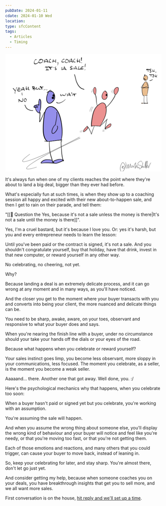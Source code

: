 ```yaml
---
pubDate: 2024-01-11
cdate: 2024-01-10 Wed
location: 
type: sfcContent
tags:
  - Articles
  - Timing
---
```


![](Media/SalesFlowCoach.app_It's-note-a-sale-until-the-money-is-there_MartinStellar.jpeg)

It's always fun when one of my clients reaches the point where they're about to land a big deal, bigger than they ever had before.

What's especially fun at such times, is when they show up to a coaching session all happy and excited with their new about-to-happen sale, and then I get to rain on their parade, and tell them:

"[[📄 Question the Yes, because it's not a sale unless the money is there|It's not a sale until the money is there]]".

Yes, I'm a cruel bastard, but it's because I love you. Or: yes it's harsh, but you and every entrepreneur needs to learn the lesson:

Until you've been paid or the contract is signed, it's not a sale. And you shouldn't congratulate yourself, buy that holiday, have that drink, invest in that new computer, or reward yourself in any other way.

No celebrating, no cheering, not yet.

Why?

Because landing a deal is an extremely delicate process, and it can go wrong at any moment and in many ways, as you'll have noticed.

And the closer you get to the moment where your buyer transacts with you and converts into being your client, the more nuanced and delicate things can be.

You need to be sharp, awake, aware, on your toes, observant and responsive to what your buyer does and says.

When you're nearing the finish line with a buyer, under no circumstance should your take your hands off the dials or your eyes of the road.

Because what happens when you celebrate or reward yourself?

Your sales instinct goes limp, you become less observant, more sloppy in your communications, less focused. The moment you celebrate, as a seller, is the moment you become a weak seller.

Aaaaand... there. Another one that got away. Well done, you. :/

Here's the psychological mechanics why that happens, when you celebrate too soon:

When a buyer hasn't paid or signed yet but you celebrate, you're working with an assumption.

You're assuming the sale will happen.

And when you assume the wrong thing about someone else, you'll display the wrong kind of behaviour and your buyer will notice and feel like you're needy, or that you're moving too fast, or that you're not getting them.

Each of those emotions and reactions, and many others that you could trigger, can cause your buyer to move back, instead of leaning in.

So, keep your celebrating for later, and stay sharp. You're almost there, don't let go just yet.

And consider getting my help, because when someone coaches you on your deals, you have breakthrough insights that get you to sell more, and we all want more sales.

First conversation is on the house, [hit reply and we'll set up a time](mailto:personal@salesflowcoach.app).
